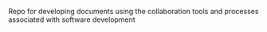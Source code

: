 Repo for developing documents using the collaboration tools and processes associated with software development
